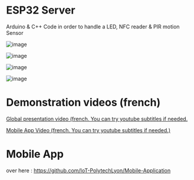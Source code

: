 # ESP32 Server

Arduino & C++ Code in order to handle a LED, NFC reader & PIR motion Sensor

![image](https://user-images.githubusercontent.com/31795527/114323655-75105800-9b26-11eb-9585-61410909c7c5.png)


![image](https://user-images.githubusercontent.com/31795527/114323634-62961e80-9b26-11eb-893b-7e70e72eae8c.png)


![image](https://user-images.githubusercontent.com/31795527/114323627-5ad67a00-9b26-11eb-8164-472cd9a39241.png)


![image](https://user-images.githubusercontent.com/31795527/114323644-6cb81d00-9b26-11eb-90af-6991911b02eb.png)

# Demonstration videos (french)

[Global presentation video (french. You can try youtube subtitles if needed.](https://www.youtube.com/watch?v=3qnKhdDAtUE)

[Mobile App Video (french. You can try youtube subtitles if needed.)](https://www.youtube.com/watch?v=WWNtsDXCYrM)

# Mobile App

over here : https://github.com/IoT-PolytechLyon/Mobile-Application
